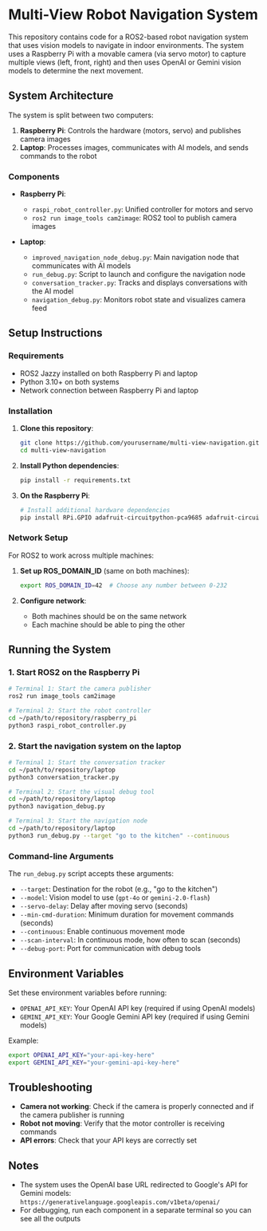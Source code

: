 # Multi-View Robot Navigation System

This repository contains code for a ROS2-based robot navigation system that uses vision models to navigate in indoor environments. The system uses a Raspberry Pi with a movable camera (via servo motor) to capture multiple views (left, front, right) and then uses OpenAI or Gemini vision models to determine the next movement.

## System Architecture

The system is split between two computers:

1. **Raspberry Pi**: Controls the hardware (motors, servo) and publishes camera images
2. **Laptop**: Processes images, communicates with AI models, and sends commands to the robot

### Components

- **Raspberry Pi**:
  - `raspi_robot_controller.py`: Unified controller for motors and servo
  - `ros2 run image_tools cam2image`: ROS2 tool to publish camera images

- **Laptop**:
  - `improved_navigation_node_debug.py`: Main navigation node that communicates with AI models
  - `run_debug.py`: Script to launch and configure the navigation node
  - `conversation_tracker.py`: Tracks and displays conversations with the AI model
  - `navigation_debug.py`: Monitors robot state and visualizes camera feed

## Setup Instructions

### Requirements

- ROS2 Jazzy installed on both Raspberry Pi and laptop
- Python 3.10+ on both systems
- Network connection between Raspberry Pi and laptop

### Installation

1. **Clone this repository**:
   ```bash
   git clone https://github.com/yourusername/multi-view-navigation.git
   cd multi-view-navigation
   ```

2. **Install Python dependencies**:
   ```bash
   pip install -r requirements.txt
   ```

3. **On the Raspberry Pi**:
   ```bash
   # Install additional hardware dependencies
   pip install RPi.GPIO adafruit-circuitpython-pca9685 adafruit-circuitpython-servokit board
   ```

### Network Setup

For ROS2 to work across multiple machines:

1. **Set up ROS_DOMAIN_ID** (same on both machines):
   ```bash
   export ROS_DOMAIN_ID=42  # Choose any number between 0-232
   ```

2. **Configure network**:
   - Both machines should be on the same network
   - Each machine should be able to ping the other

## Running the System

### 1. Start ROS2 on the Raspberry Pi

```bash
# Terminal 1: Start the camera publisher
ros2 run image_tools cam2image

# Terminal 2: Start the robot controller
cd ~/path/to/repository/raspberry_pi
python3 raspi_robot_controller.py
```

### 2. Start the navigation system on the laptop

```bash
# Terminal 1: Start the conversation tracker
cd ~/path/to/repository/laptop
python3 conversation_tracker.py

# Terminal 2: Start the visual debug tool
cd ~/path/to/repository/laptop
python3 navigation_debug.py

# Terminal 3: Start the navigation node
cd ~/path/to/repository/laptop
python3 run_debug.py --target "go to the kitchen" --continuous
```

### Command-line Arguments

The `run_debug.py` script accepts these arguments:

- `--target`: Destination for the robot (e.g., "go to the kitchen")
- `--model`: Vision model to use (`gpt-4o` or `gemini-2.0-flash`)
- `--servo-delay`: Delay after moving servo (seconds)
- `--min-cmd-duration`: Minimum duration for movement commands (seconds)
- `--continuous`: Enable continuous movement mode
- `--scan-interval`: In continuous mode, how often to scan (seconds)
- `--debug-port`: Port for communication with debug tools

## Environment Variables

Set these environment variables before running:

- `OPENAI_API_KEY`: Your OpenAI API key (required if using OpenAI models)
- `GEMINI_API_KEY`: Your Google Gemini API key (required if using Gemini models)

Example:
```bash
export OPENAI_API_KEY="your-api-key-here"
export GEMINI_API_KEY="your-gemini-api-key-here"
```

## Troubleshooting

- **Camera not working**: Check if the camera is properly connected and if the camera publisher is running
- **Robot not moving**: Verify that the motor controller is receiving commands
- **API errors**: Check that your API keys are correctly set

## Notes

- The system uses the OpenAI base URL redirected to Google's API for Gemini models: `https://generativelanguage.googleapis.com/v1beta/openai/`
- For debugging, run each component in a separate terminal so you can see all the outputs